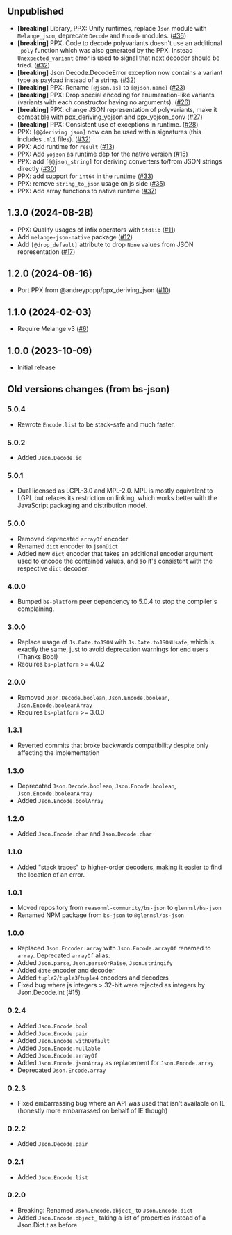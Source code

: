 ## Unpublished

- **[breaking]** Library, PPX: Unify runtimes, replace `Json` module with
  `Melange_json`, deprecate `Decode` and `Encode` modules.
  ([#36](https://github.com/melange-community/melange-json/pull/36))
- **[breaking]** PPX: Code to decode polyvariants doesn't use an additional
  `_poly` function which was also generated by the PPX. Instead
  `Unexpected_variant` error is used to signal that next decoder should be
  tried.
  ([#32](https://github.com/melange-community/melange-json/pull/32))
- **[breaking]** Json.Decode.DecodeError exception now contains a variant type
  as payload instead of a string.
  ([#32](https://github.com/melange-community/melange-json/pull/32))
- **[breaking]** PPX: Rename `[@json.as]` to `[@json.name]`
  ([#23](https://github.com/melange-community/melange-json/pull/23))
- **[breaking]** PPX: Drop special encoding for enumeration-like variants (variants with each
  constructor having no arguments).
  ([#26](https://github.com/melange-community/melange-json/pull/26))
- **[breaking]** PPX: change JSON representation of polyvariants, make it compatible with 
  ppx_deriving_yojson and ppx_yojson_conv
  ([#27](https://github.com/melange-community/melange-json/pull/27))
- **[breaking]** PPX: Consistent use of exceptions in runtime.
  ([#28](https://github.com/melange-community/melange-json/pull/28))
- PPX: `[@@deriving json]` now can be used within signatures (this includes
  `.mli` files).
  ([#32](https://github.com/melange-community/melange-json/pull/32))
- PPX: Add runtime for `result`
  ([#13](https://github.com/melange-community/melange-json/pull/13))
- PPX: Add `yojson` as runtime dep for the native version
  ([#15](https://github.com/melange-community/melange-json/pull/15))
- PPX: add `[@@json_string]` for deriving converters to/from JSON strings
  directly
  ([#30](https://github.com/melange-community/melange-json/pull/30))
- PPX: add support for `int64` in the runtime
  ([#33](https://github.com/melange-community/melange-json/pull/33))
- PPX: remove `string_to_json` usage on js side
  ([#35](https://github.com/melange-community/melange-json/pull/35))
- PPX: Add array functions to native runtime
  ([#37](https://github.com/melange-community/melange-json/pull/37))

## 1.3.0 (2024-08-28)

- PPX: Qualify usages of infix operators with `Stdlib`
  ([#11](https://github.com/melange-community/melange-json/pull/11))
- Add `melange-json-native` package
  ([#12](https://github.com/melange-community/melange-json/pull/12))
- Add `[@drop_default]` attribute to drop `None` values from JSON
  representation
  ([#17](https://github.com/melange-community/melange-json/pull/17))

## 1.2.0 (2024-08-16)

- Port PPX from @andreypopp/ppx_deriving_json
  ([#10](https://github.com/melange-community/melange-json/pull/10))

## 1.1.0 (2024-02-03)

- Require Melange v3
  ([#6](https://github.com/melange-community/melange-json/pull/6))

## 1.0.0 (2023-10-09)

- Initial release

## Old versions changes (from bs-json)

### 5.0.4
* Rewrote `Encode.list` to be stack-safe and much faster.

### 5.0.2
* Added `Json.Decode.id`

### 5.0.1
* Dual licensed as LGPL-3.0 and MPL-2.0. MPL is mostly equivalent to LGPL but relaxes its restriction on linking, which works better with the JavaScript packaging and distribution model.

### 5.0.0
* Removed deprecated `arrayOf` encoder
* Renamed `dict` encoder to `jsonDict`
* Added new `dict` encoder that takes an additional encoder argument used to encode the contained values, and so it's consistent with the respective `dict` decoder.

### 4.0.0
* Bumped `bs-platform` peer dependency to 5.0.4 to stop the compiler's complaining.

### 3.0.0
* Replace usage of `Js.Date.toJSON` with `Js.Date.toJSONUsafe`, which is exactly the same, just to avoid deprecation warnings for end users (Thanks Bob!)
* Requires `bs-platform` >= 4.0.2

### 2.0.0
* Removed `Json.Decode.boolean`, `Json.Encode.boolean`, `Json.Encode.booleanArray`
* Requires `bs-platform` >= 3.0.0

### 1.3.1
* Reverted commits that broke backwards compatibility despite only affecting the implementation

### 1.3.0
* Deprecated `Json.Decode.boolean`, `Json.Encode.boolean`, `Json.Encode.booleanArray`
* Added `Json.Encode.boolArray`

### 1.2.0
* Added `Json.Encode.char` and `Json.Decode.char`

### 1.1.0
* Added "stack traces" to higher-order decoders, making it easier to find the location of an error.

### 1.0.1
* Moved repository from `reasonml-community/bs-json` to `glennsl/bs-json`
* Renamed NPM package from `bs-json` to `@glennsl/bs-json`

### 1.0.0
* Replaced `Json.Encoder.array` with `Json.Encode.arrayOf` renamed to `array`. Deprecated `arrayOf` alias.
* Added `Json.parse`, `Json.parseOrRaise`, `Json.stringify`
* Added `date` encoder and decoder
* Added `tuple2`/`tuple3`/`tuple4` encoders and decoders
* Fixed bug where js integers > 32-bit were rejected as integers by Json.Decode.int (#15)

### 0.2.4
* Added `Json.Encode.bool`
* Added `Json.Encode.pair`
* Added `Json.Encode.withDefault`
* Added `Json.Encode.nullable`
* Added `Json.Encode.arrayOf`
* Added `Json.Encode.jsonArray` as replacement for `Json.Encode.array`
* Deprecated `Json.Encode.array`

### 0.2.3
* Fixed embarrassing bug where an API was used that isn't available on IE (honestly more embarrassed on behalf of IE though)

### 0.2.2
* Added `Json.Decode.pair`

### 0.2.1
* Added `Json.Encode.list`

### 0.2.0
* Breaking: Renamed `Json.Encode.object_` to `Json.Encode.dict`
* Added `Json.Encode.object_` taking a list of properties instead of a Json.Dict.t as before
